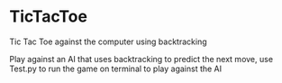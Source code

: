 # TicTacToe
Tic Tac Toe against the computer using backtracking

Play against an AI that uses backtracking to predict the next move,
use Test.py to run the game on terminal to play against the AI
